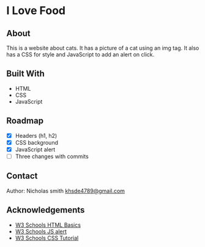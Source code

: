 # I Love Food

## About

This is a website about cats. It has a picture of a cat using an img tag. It also has a CSS for style and JavaScript to add an alert on click.

## Built With

* HTML
* CSS
* JavaScript

## Roadmap

- [x] Headers (h1, h2)
- [x] CSS background
- [x] JavaScript alert
- [ ] Three changes with commits

## Contact

Author: Nicholas smith khsde4789@gmail.com

## Acknowledgements

* [W3 Schools HTML Basics](https://www.w3schools.com/html/html_basic.asp)
* [W3 Schools JS alert](https://www.w3schools.com/jsref/met_win_alert.asp)
* [W3 Schools CSS Tutorial](https://www.w3schools.com/css/default.asp)